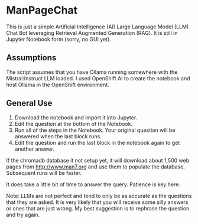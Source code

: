 # ManPageChat
This is just a simple Artificial Intelligence (AI) Large Language Model (LLM) Chat Bot leveraging Retrieval Augmented Generation (RAG).  It is still in Jupyter Notebook form (sorry, no GUI yet).

## Assumptions
The script assumes that you have Ollama running somewhere with the Mistral:Instruct LLM loaded.  I used OpenShift AI to create the notebook and host Ollama in the OpenShift environment.

## General Use
1.  Download the notebook and import it into Jupyter.
2.  Edit the question at the bottom of the Notebook.
3.  Run all of the steps in the Notebook.  Your original question will be answered when the last block runs.
4.  Edit the question and run the last block in the notebook again to get another answer.

If the chromadb database it not setup yet, it will download about 1,500 web pages from http://www.man7.org and use them to populate the database.  Subsequent runs will be faster.

It does take a little bit of time to answer the query.  Patience is key here.

Note: LLMs are not perfect and tend to only be as accurate as the questions that they are asked.  It is very likely that you will receive some silly answers or ones that are just wrong.  My best suggestion is to rephrase the question and try again.

